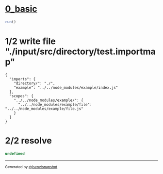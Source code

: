# [0_basic](../../deep_importmap.test.mjs#L25)

```js
run()
```

# 1/2 write file "./input/src/directory/test.importmap"

```importmap
{
  "imports": {
    "directory/": "./",
    "example": "../../node_modules/example/index.js"
  },
  "scopes": {
    "../../node_modules/example/": {
      "../../node_modules/example/file": "../../node_modules/example/file.js"
    }
  }
}
```

# 2/2 resolve

```js
undefined
```

---

<sub>
  Generated by <a href="https://github.com/jsenv/core/tree/main/packages/tooling/snapshot">@jsenv/snapshot</a>
</sub>
